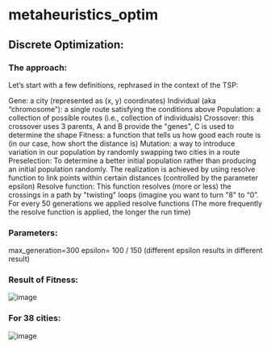 # metaheuristics_optim
## Discrete Optimization:
### The approach:

Let’s start with a few definitions, rephrased in the context of the TSP:

Gene: a city (represented as (x, y) coordinates)
Individual (aka “chromosome”): a single route satisfying the conditions above
Population: a collection of possible routes (i.e., collection of individuals)
Crossover: this crossover uses 3 parents, A and B provide the "genes", C is used to determine the shape	
Fitness: a function that tells us how good each route is (in our case, how short the distance is)
Mutation: a way to introduce variation in our population by randomly swapping two cities in a route
Preselection: To determine a better initial population rather than producing an initial population randomly. The realization is achieved by using resolve function to link points within certain distances (controlled by the parameter epsilon)
Resolve function: This function resolves (more or less) the crossings in a path by "twisting" loops (imagine you want to turn "8" to “0”. For every 50 generations we applied resolve functions (The more frequently the resolve function is applied, the longer the run time)

### Parameters:
max_generation=300
epsilon= 100 / 150 (different epsilon results in different result)

### Result of Fitness:
![image](https://github.com/Jinn42/metaheuristics_optim/blob/master/images/city_38_194_result.png)

### For 38 cities:
![image](https://github.com/Jinn42/metaheuristics_optim/blob/master/images/city_38_map.png)
